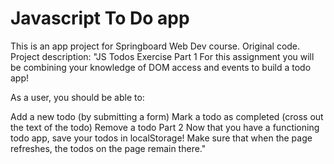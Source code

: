# Javascript To Do app

This is an app project for Springboard Web Dev course. Original code. 
Project description: 
"JS Todos Exercise
Part 1
For this assignment you will be combining your knowledge of DOM access and events to build a todo app!

As a user, you should be able to:

Add a new todo (by submitting a form)
Mark a todo as completed (cross out the text of the todo)
Remove a todo
Part 2
Now that you have a functioning todo app, save your todos in localStorage! Make sure that when the page refreshes, the todos on the page remain there."

